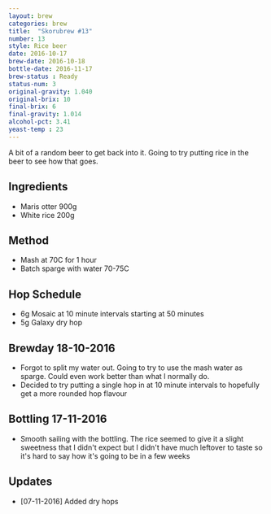 ```yaml
---
layout: brew
categories: brew
title:  "Skorubrew #13"
number: 13
style: Rice beer
date: 2016-10-17
brew-date: 2016-10-18
bottle-date: 2016-11-17
brew-status : Ready
status-num: 3
original-gravity: 1.040
original-brix: 10
final-brix: 6
final-gravity: 1.014
alcohol-pct: 3.41
yeast-temp : 23
---
```


A bit of a random beer to get back into it. Going to try putting rice in the beer to see how that goes.


Ingredients
-----

* Maris otter 900g
* White rice 200g

Method
-------

* Mash at 70C for 1 hour
* Batch sparge with water 70-75C

Hop Schedule
-------------

* 6g Mosaic at 10 minute intervals starting at 50 minutes
* 5g Galaxy dry hop



Brewday 18-10-2016
----------

* Forgot to split my water out. Going to try to use the mash water as sparge. Could even work better than what I normally do. 
* Decided to try putting a single hop in at 10 minute intervals to hopefully get a more rounded hop flavour

Bottling 17-11-2016
-------------

* Smooth sailing with the bottling. The rice seemed to give it a slight sweetness that I didn't expect but I didn't have much leftover to taste so it's hard to say how it's going to be in a few weeks

Updates
-------

* [07-11-2016] Added dry hops 
